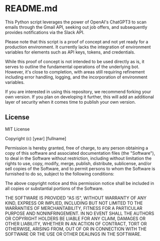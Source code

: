 # README.md

This Python script leverages the power of OpenAI's ChatGPT3 to scan emails through the Gmail API, seeking out job offers, and subsequently provides notifications via the Slack API.

Please note that this script is a proof of concept and not yet ready for a production environment. It currently lacks the integration of environment variables for elements such as API keys, tokens, and credentials.

While this proof of concept is not intended to be used directly as is, it serves to outline the fundamental operations of the underlying bot. However, it's close to completion, with areas still requiring refinement including error handling, logging, and the incorporation of environment variables. 

If you are interested in using this repository, we recommend forking your own version. If you plan on developing it further, this will add an additional layer of security when it comes time to publish your own version.

## License

MIT License

Copyright (c) [year] [fullname]

Permission is hereby granted, free of charge, to any person obtaining a copy
of this software and associated documentation files (the "Software"), to deal
in the Software without restriction, including without limitation the rights
to use, copy, modify, merge, publish, distribute, sublicense, and/or sell
copies of the Software, and to permit persons to whom the Software is
furnished to do so, subject to the following conditions:

The above copyright notice and this permission notice shall be included in all
copies or substantial portions of the Software.

THE SOFTWARE IS PROVIDED "AS IS", WITHOUT WARRANTY OF ANY KIND, EXPRESS OR
IMPLIED, INCLUDING BUT NOT LIMITED TO THE WARRANTIES OF MERCHANTABILITY,
FITNESS FOR A PARTICULAR PURPOSE AND NONINFRINGEMENT. IN NO EVENT SHALL THE
AUTHORS OR COPYRIGHT HOLDERS BE LIABLE FOR ANY CLAIM, DAMAGES OR OTHER
LIABILITY, WHETHER IN AN ACTION OF CONTRACT, TORT OR OTHERWISE, ARISING FROM,
OUT OF OR IN CONNECTION WITH THE SOFTWARE OR THE USE OR OTHER DEALINGS IN THE
SOFTWARE.